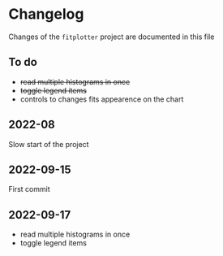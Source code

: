 # Changelog

Changes of the `fitplotter` project are documented in this file

## To do

- ~~read multiple histograms in once~~
- ~~toggle legend items~~
- controls to changes fits appearence  on the chart

## 2022-08

Slow start of the project

## 2022-09-15

First commit

## 2022-09-17

- read multiple histograms in once
- toggle legend items
